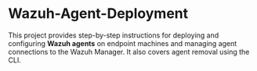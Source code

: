 # Wazuh-Agent-Deployment
This project provides step-by-step instructions for deploying and configuring **Wazuh agents** on endpoint machines and managing agent connections to the Wazuh Manager. It also covers agent removal using the CLI.
